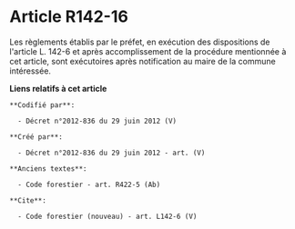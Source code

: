 # Article R142-16

Les règlements établis par le préfet, en exécution des dispositions de l'article L. 142-6 et après accomplissement de la
procédure mentionnée à cet article, sont exécutoires après notification au maire de la commune intéressée.

**Liens relatifs à cet article**

	**Codifié par**:

	  - Décret n°2012-836 du 29 juin 2012 (V)

	**Créé par**:

	  - Décret n°2012-836 du 29 juin 2012 - art. (V)

	**Anciens textes**:

	  - Code forestier - art. R422-5 (Ab)

	**Cite**:

	  - Code forestier (nouveau) - art. L142-6 (V)
